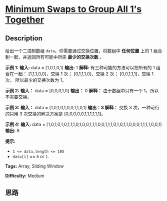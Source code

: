 # [Minimum Swaps to Group All 1's Together][title]

## Description

给出一个二进制数组 `data`，你需要通过交换位置，将数组中 **任何位置** 上的 1 组合到一起，并返回所有可能中所需  **最少的交换次数** 。



**示例 1:**
            **输入:** data = [1,0,1,0,1]    **输出:** 1    **解释:**    有三种可能的方法可以把所有的 1 组合在一起：    [1,1,1,0,0]，交换 1 次；    [0,1,1,1,0]，交换 2 次；    [0,0,1,1,1]，交换 1 次。    所以最少的交换次数为 1。    

**示例   2:**
            **输入：** data = [0,0,0,1,0]    **输出：** 0    **解释：**    由于数组中只有一个 1，所以不需要交换。

**示例 3:**
            **输入：** data = [1,0,1,0,1,0,0,1,1,0,1]    **输出：3    解释：** 交换 3 次，一种可行的只用 3 次交换的解决方案是 [0,0,0,0,0,1,1,1,1,1,1]。    

**示例 4:**
            **输入:** data = [1,0,1,0,1,0,1,1,1,0,1,0,0,1,1,1,0,0,1,1,1,0,1,0,1,1,0,0,0,1,1,1,1,0,0,1]    **输出:** 8    



**提示:**

  * `1 <= data.length <= 105`
  * `data[i]` == `0` or `1`.


**Tags:** Array, Sliding Window

**Difficulty:** Medium

## 思路

[title]: https://leetcode-cn.com/problems/minimum-swaps-to-group-all-1s-together
